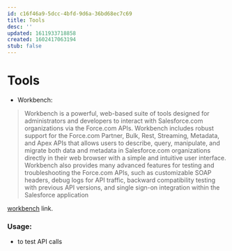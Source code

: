 ```yaml
---
id: c16f46a9-5dcc-4bfd-9d6a-36bd68ec7c69
title: Tools
desc: ''
updated: 1611933718858
created: 1602417063194
stub: false
---
```


# Tools


- Workbench:
 >Workbench is a powerful, web-based suite of tools designed for administrators and developers to interact with Salesforce.com organizations via the Force.com APIs. Workbench includes robust support for the Force.com Partner, Bulk, Rest, Streaming, Metadata, and Apex APIs that allows users to describe, query, manipulate, and migrate both data and metadata in Salesforce.com organizations directly in their web browser with a simple and intuitive user interface. Workbench also provides many advanced features for testing and troubleshooting the Force.com APIs, such as customizable SOAP headers, debug logs for API traffic, backward compatibility testing with previous API versions, and single sign-on integration within the Salesforce application

[workbench](https://workbench.developerforce.com/login.php) link.

### Usage:
 - to test API calls
 
